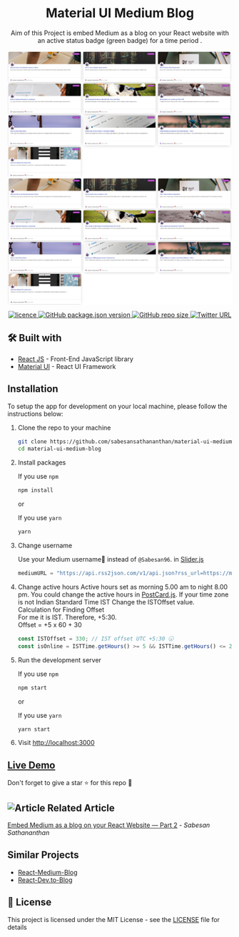 <h1 align='center'>Material UI Medium Blog</h1>

<p align="center">
Aim of this Project is embed Medium as a blog on your React website with an active status badge (green badge) for a time period .
</p>
<img alt="UI" src="./docs/post-active-hours.png"  align='center'/>
<img alt="UI" src="./docs/post-non-active-hours.png"  align='center'/>

<p align="center">
<a href="https://github.com/sabesansathananthan/material-ui-medium-blog/blob/master/.github/LICENSE">
      <img alt="licence" src="https://img.shields.io/github/license/sabesansathananthan/material-ui-medium-blog" />
    </a><a href="https://github.com/sabesansathananthan/material-ui-medium-blog">
      <img alt="GitHub package.json version" src="https://img.shields.io/github/package-json/v/sabesansathananthan/material-ui-medium-blog" />
    </a><a href="https://github.com/sabesansathananthan/material-ui-medium-blog">
      <img alt="GitHub repo size" src="https://img.shields.io/github/repo-size/sabesansathananthan/material-ui-medium-blog?color=ff69b4" />
    </a><a href="https://twitter.com/intent/tweet?text=Wow,%20I%20used%20material-ui-medium-blog.%20That%20is%20excellent.%20Thank%20you%20@TheSabesan">
      <img alt="Twitter URL" src="https://img.shields.io/twitter/url?style=social&url=https%3A%2F%2Ftwitter.com%2FTheSabesan" />
    </a>
</p>

## 🛠️ Built with

- [React JS](https://reactjs.org/) - Front-End JavaScript library
- [Material UI](https://material-ui.com/) - React UI Framework

## Installation

To setup the app for development on your local machine, please follow the instructions below:

1. Clone the repo to your machine

   ```bash
   git clone https://github.com/sabesansathananthan/material-ui-medium-blog.git
   cd material-ui-medium-blog
   ```

2. Install packages

   If you use `npm`

   ```bash
   npm install
   ```

   or

   If you use `yarn`

   ```bash
   yarn
   ```

3. Change username

   Use your Medium username👤 instead of `@Sabesan96`. in [Slider.js](./src/components/Slider.js)

   ```JavaScript
   mediumURL = "https://api.rss2json.com/v1/api.json?rss_url=https://medium.com/feed/@Sabesan96";
   ```

4. Change active hours
   Active hours set as morning 5.00 am to night 8.00 pm. You could change the active hours in [PostCard.js](./src/Components/PostCard.js). If your time zone is not Indian          Standard Time IST Change the ISTOffset value.<br>
   Calculation for Finding Offset <br>
   For me it is IST. Therefore, +5:30. <br>
   Offset = +5 x 60 + 30

   ```JavaScript
   const ISTOffset = 330; // IST offset UTC +5:30 🕠
   const isOnline = ISTTime.getHours() >= 5 && ISTTime.getHours() <= 20;
   ```

5. Run the development server

   If you use `npm`

   ```bash
   npm start
   ```

   or

   If you use `yarn`

   ```bash
   yarn start
   ```

6. Visit <http://localhost:3000>

## [Live Demo](https://material-ui-medium-blog.vercel.app/)

Don't forget to give a star :star: for this repo :slightly_smiling_face:

## <img alt='Article' height='25px' src ="https://raw.githubusercontent.com/matiassingers/awesome-readme/master/icon.png"/> Related Article

[Embed Medium as a blog on your React Website — Part 2](https://medium.com/datadriveninvestor/embed-medium-as-a-blog-on-your-react-website-part-2-187db2b60a59) - _Sabesan Sathananthan_

## Similar Projects

- [React-Medium-Blog](https://github.com/sabesansathananthan/React-Medium-Blog)
- [React-Dev.to-Blog](https://github.com/sabesansathananthan/react-dev.to-blog)

## 📄 License

This project is licensed under the MIT License - see the [LICENSE](./.github/LICENSE) file for details
